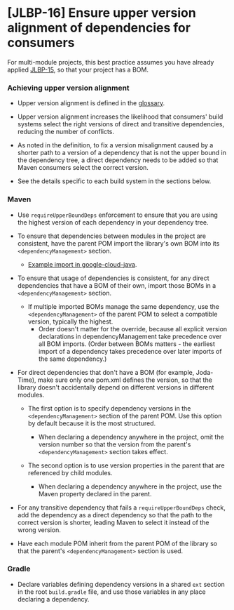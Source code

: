 # [JLBP-16] Ensure upper version alignment of dependencies for consumers

For multi-module projects, this best practice assumes you have already applied
[JLBP-15](JLBP-15.md), so that your project has a BOM.

### Achieving upper version alignment

- Upper version alignment is defined in the [glossary](glossary.md).

- Upper version alignment increases the likelihood that consumers' build systems
  select the right versions of direct and transitive dependencies, reducing the
  number of conflicts.

- As noted in the definition, to fix a version misalignment caused by a shorter
  path to a version of a dependency that is not the upper bound in the
  dependency tree, a direct dependency needs to be added so that Maven consumers
  select the correct version.

- See the details specific to each build system in the sections below.

### Maven

- Use `requireUpperBoundDeps` enforcement to ensure that you are using the
  highest version of each dependency in your dependency tree.

- To ensure that dependencies between modules in the project are consistent,
  have the parent POM import the library's own BOM into its
  `<dependencyManagement>` section.
  - [Example import in google-cloud-java](https://github.com/GoogleCloudPlatform/google-cloud-java/blob/36409f5b1df89609eaef92d09cebea97931339bd/google-cloud-clients/pom.xml#L174).

- To ensure that usage of dependencies is consistent, for any direct
  dependencies that have a BOM of their own, import those BOMs in a
  `<dependencyManagement>` section.
  - If multiple imported BOMs manage the same dependency, use the
    `<dependencyManagement>` of the parent POM to select a compatible version,
    typically the highest.
    - Order doesn't matter for the override, because all explicit version
      declarations in dependencyManagement take precedence over all BOM
      imports. (Order between BOMs matters - the earliest import of a dependency
      takes precedence over later imports of the same dependency.)

- For direct dependencies that don't have a BOM (for example, Joda-Time), make
  sure only one pom.xml defines the version, so that the library doesn't
  accidentally depend on different versions in different modules.

  - The first option is to specify dependency versions in the
    `<dependencyManagement>` section of the parent POM. Use this option by
    default because it is the most structured.

    - When declaring a dependency anywhere in the project, omit the version
      number so that the version from the parent's `<dependencyManagement>`
      section takes effect.

  - The second option is to use version properties in the parent that are
    referenced by child modules.

    - When declaring a dependency anywhere in the project, use the Maven
      property declared in the parent.

- For any transitive dependency that fails a `requireUpperBoundDeps` check, add
  the dependency as a direct dependency so that the path to the correct version
  is shorter, leading Maven to select it instead of the wrong version.
  
- Have each module POM inherit from the parent POM of the library so that the
  parent's `<dependencyManagement>` section is used.

### Gradle

- Declare variables defining dependency versions in a shared `ext` section in
  the root `build.gradle` file, and use those variables in any place declaring a
  dependency.
